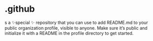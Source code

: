 # .github
s a ✨special ✨ repository that you can use to add README.md to your public organization profile, visible to anyone. Make sure it’s public and initialize it with a README in the profile directory to get started.
